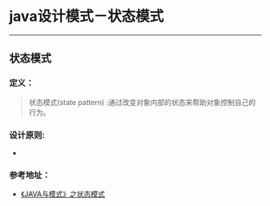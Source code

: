 # java设计模式－状态模式

---

## 状态模式

### 定义：

> 状态模式(state pattern) :通过改变对象内部的状态来帮助对象控制自己的行为。

### 设计原则:

- 
  

### 参考地址：

- [《JAVA与模式》之状态模式](http://www.cnblogs.com/java-my-life/archive/2012/06/08/2538146.html)